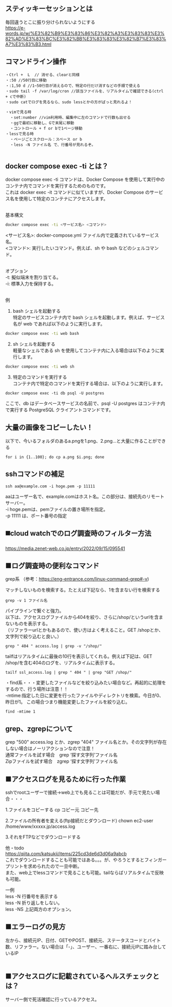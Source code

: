 ## スティッキーセッションとは
毎回違うとこに振り分けられないようにする<br>
https://e-words.jp/w/%E3%82%B9%E3%83%86%E3%82%A3%E3%83%83%E3%82%AD%E3%83%BC%E3%82%BB%E3%83%83%E3%82%B7%E3%83%A7%E3%83%B3.html

## コマンドライン操作
```
・Ctrl +  L  // 消せる、clearと同様
・:50 //50行目に移動
・:1,50 d //1~50行目が消えるので、特定の行だけ消すなどの手順で使える
・sudo tail -f /var/log/cron //該当ファイルを、リアルタイムで確認できる(ctrl + cで中断)
・sudo catでログを見るなら、sudo lessとかの方がぱっと見れるよ！

・vimで見る時
  ・set:number //vim利用時、編集中に左のコマンドで行数も出せる
  ・ggで最初に移動し、Gで末尾に移動
  ・コントロール + f or bで1ページ移動
・lessで見る時
  ・ページごとスクロール：スペース or b
  ・less -N ファイル名 で、行番号が見れるぞ。
  
```

## docker compose exec -ti とは？
docker compose exec -ti コマンドは、Docker Compose を使用して実行中のコンテナ内でコマンドを実行するためのものです。<br>
これは docker exec -it コマンドに似ていますが、Docker Compose のサービス名を使用して特定のコンテナにアクセスします。<br><br>

基本構文
```sh
docker compose exec -ti <サービス名> <コマンド>
```
<サービス名>: docker-compose.yml ファイル内で定義されているサービス名。<br>
<コマンド>: 実行したいコマンド。例えば、sh や bash などのシェルコマンド。<br><br>

オプション<br>
-t: 擬似端末を割り当てる。<br>
-i: 標準入力を保持する。<br><br>

例<br>
1. bash シェルを起動する<br>
特定のサービスコンテナ内で bash シェルを起動します。例えば、サービス名が web であれば以下のように実行します。
```sh
docker compose exec -ti web bash
```

2. sh シェルを起動する<br>
軽量なシェルである sh を使用してコンテナ内に入る場合は以下のように実行します。
```sh
docker compose exec -ti web sh
```

3. 特定のコマンドを実行する<br>
コンテナ内で特定のコマンドを実行する場合は、以下のように実行します。<br>
```
docker compose exec -ti db psql -U postgres
```
ここで、db はデータベースサービスの名前で、psql -U postgres はコンテナ内で実行する PostgreSQL クライアントコマンドです。<br>



## 大量の画像をコピーしたい！
以下で、今いるフォルダのあるa.pngを1.png、2.png...と大量に作ることができる
```
for i in {1..100}; do cp a.png $i.png; done
```

## sshコマンドの補足
```
ssh aa@example.com -i hoge.pem -p 11111
```
aaはユーザー名で、example.comはホスト名。この部分は、接続先のリモートサーバー。<br>
-i hoge.pemは、pemファイルの置き場所を指定。<br>
-p 11111 は、ポート番号の指定


## ◼️cloud watchでのログ調査時のフィルター方法
https://media.zenet-web.co.jp/entry/2022/09/15/095541

## ■ログ調査時の便利なコマンド

grep系 （参考：https://eng-entrance.com/linux-command-grep#-v)

マッチしないものを検索する。たとえば下記なら、1を含まない行を検索する
```
grep -v 1 ファイル名
```

パイプラインで繋ぐと強力。<br>
以下は、アクセスログファイルから404を絞り、さらに/shop/というurlを含まないものを表示する。<br>
（リファラーurlとかもあるので、使い方はよく考えること。GET /shopとか、文字列で絞り込むと良い。）<br>

```
grep " 404 " access.log | grep -v "/shop/"
```

tailfはリアルタイムに最後の10行を表示してくれる。例えば下記は、GET /shop/を含む404のログを、リアルタイムに表示する。
```
tailf ssl_access.log | grep " 404 " | grep "GET /shop/"
```

・find系・・・変更したファイルなどを絞り込みたい場合など。再起的に処理をするので、行う場所は注意！！<br>
-mtime:指定した日に変更を行ったファイルやディレクトリを検索。今日が0、昨日が1。
この場合つまり機能変更したファイルを絞り込む。
```
find -mtime 1
```

## grep、zgrepについて
grep "500" access.log とか、zgrep "404" ファイル名とか。その文字列が存在しない場合はノーリアクションなので注意！<br>
通常ファイルを試す場合　grep ‘探す文字列’ファイル名<br>
Zipファイルを試す場合　zgrep  ‘探す文字列’ファイル名<br>

## ■アクセスログを見るために行った作業

sshでrootユーザーで接続→web上でも見ることは可能だが、手元で見たい場合・・・

1.ファイルをコピーする
cp コピー元 コピー先

2.ファイルの所有者を変える(ftp接続だとダウンロード)
chown ec2-user /home/www/xxxxx.jp/access.log

3.それをFTPなどでダウンロードする

他・todo<br>
https://qiita.com/katsukii/items/225cd3de6d3d06a9abcb <br>
これでダウンロードすることも可能ではある。。。が、やろうとするとフィンガープリントを求められたので一旦中断。<br>
また、web上でlessコマンドで見ることも可能。tailならばリアルタイムで反映も可能。

一例<br>
less -N  行番号を表示する<br>
less -N  折り返しをしない。<br>
less -NS 上記両方のオプション。<br>

## ■エラーログの見方<br>
左から、接続元IP、日付、GETやPOST、接続元、ステータスコードとバイト数、リファラー。ない場合は「-」、ユーザー、一番右に、接続元IPに踏み台しているIP<br>
<br>

## ■アクセスログに記載されているヘルスチェックとは？<br>
サーバー側で死活確認に行っているアクセス。<br>

